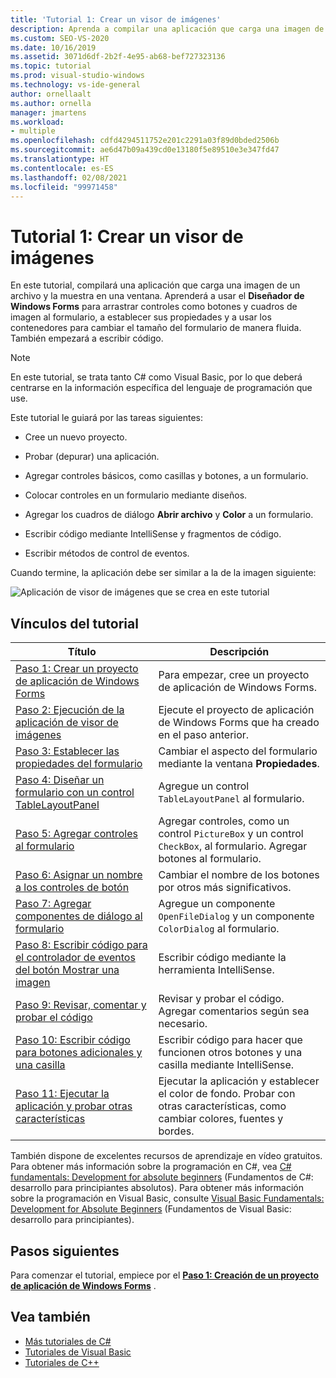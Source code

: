 ```yaml
---
title: 'Tutorial 1: Crear un visor de imágenes'
description: Aprenda a compilar una aplicación que carga una imagen de un archivo y la muestra en una ventana.
ms.custom: SEO-VS-2020
ms.date: 10/16/2019
ms.assetid: 3071d6df-2b2f-4e95-ab68-bef727323136
ms.topic: tutorial
ms.prod: visual-studio-windows
ms.technology: vs-ide-general
author: ornellaalt
ms.author: ornella
manager: jmartens
ms.workload:
- multiple
ms.openlocfilehash: cdfd4294511752e201c2291a03f89d0bded2506b
ms.sourcegitcommit: ae6d47b09a439cd0e13180f5e89510e3e347fd47
ms.translationtype: HT
ms.contentlocale: es-ES
ms.lasthandoff: 02/08/2021
ms.locfileid: "99971458"
---
```

# <a name="tutorial-1-create-a-picture-viewer"></a>Tutorial 1: Crear un visor de imágenes

En este tutorial, compilará una aplicación que carga una imagen de un archivo y la muestra en una ventana. Aprenderá a usar el **Diseñador de Windows Forms** para arrastrar controles como botones y cuadros de imagen al formulario, a establecer sus propiedades y a usar los contenedores para cambiar el tamaño del formulario de manera fluida. También empezará a escribir código.

> [!NOTE]
> En este tutorial, se trata tanto C# como Visual Basic, por lo que deberá centrarse en la información específica del lenguaje de programación que use.

Este tutorial le guiará por las tareas siguientes:

* Cree un nuevo proyecto.

* Probar (depurar) una aplicación.

* Agregar controles básicos, como casillas y botones, a un formulario.

* Colocar controles en un formulario mediante diseños.

* Agregar los cuadros de diálogo **Abrir archivo** y **Color** a un formulario.

* Escribir código mediante IntelliSense y fragmentos de código.

* Escribir métodos de control de eventos.

Cuando termine, la aplicación debe ser similar a la de la imagen siguiente:

![Aplicación de visor de imágenes que se crea en este tutorial](../ide/media/express_pictureviewerdone.png)

## <a name="tutorial-links"></a>Vínculos del tutorial

|Título|Descripción|
|-----------|-----------------|
|[Paso 1: Crear un proyecto de aplicación de Windows Forms](../ide/step-1-create-a-windows-forms-application-project.md)|Para empezar, cree un proyecto de aplicación de Windows Forms.|
|[Paso 2: Ejecución de la aplicación de visor de imágenes](../ide/step-2-run-your-program.md)|Ejecute el proyecto de aplicación de Windows Forms que ha creado en el paso anterior.|
|[Paso 3: Establecer las propiedades del formulario](../ide/step-3-set-your-form-properties.md)|Cambiar el aspecto del formulario mediante la ventana **Propiedades**.|
|[Paso 4: Diseñar un formulario con un control TableLayoutPanel](../ide/step-4-lay-out-your-form-with-a-tablelayoutpanel-control.md)|Agregue un control `TableLayoutPanel` al formulario.|
|[Paso 5: Agregar controles al formulario](../ide/step-5-add-controls-to-your-form.md)|Agregar controles, como un control `PictureBox` y un control `CheckBox`, al formulario. Agregar botones al formulario.|
|[Paso 6: Asignar un nombre a los controles de botón](../ide/step-6-name-your-button-controls.md)|Cambiar el nombre de los botones por otros más significativos.|
|[Paso 7: Agregar componentes de diálogo al formulario](../ide/step-7-add-dialog-components-to-your-form.md)|Agregue un componente `OpenFileDialog` y un componente `ColorDialog` al formulario.|
|[Paso 8: Escribir código para el controlador de eventos del botón Mostrar una imagen](../ide/step-8-write-code-for-the-show-a-picture-button-event-handler.md)|Escribir código mediante la herramienta IntelliSense.|
|[Paso 9: Revisar, comentar y probar el código](../ide/step-9-review-comment-and-test-your-code.md)|Revisar y probar el código. Agregar comentarios según sea necesario.|
|[Paso 10: Escribir código para botones adicionales y una casilla](../ide/step-10-write-code-for-additional-buttons-and-a-check-box.md)|Escribir código para hacer que funcionen otros botones y una casilla mediante IntelliSense.|
|[Paso 11: Ejecutar la aplicación y probar otras características](../ide/step-11-run-your-program-and-try-other-features.md)|Ejecutar la aplicación y establecer el color de fondo. Probar con otras características, como cambiar colores, fuentes y bordes.|

También dispone de excelentes recursos de aprendizaje en vídeo gratuitos. Para obtener más información sobre la programación en C#, vea [C# fundamentals: Development for absolute beginners](https://channel9.msdn.com/Series/C-Sharp-Fundamentals-Development-for-Absolute-Beginners) (Fundamentos de C#: desarrollo para principiantes absolutos). Para obtener más información sobre la programación en Visual Basic, consulte [Visual Basic Fundamentals: Development for Absolute Beginners](https://channel9.msdn.com/Series/Visual-Basic-Development-for-Absolute-Beginners) (Fundamentos de Visual Basic: desarrollo para principiantes).

## <a name="next-steps"></a>Pasos siguientes

Para comenzar el tutorial, empiece por el **[Paso 1: Creación de un proyecto de aplicación de Windows Forms](../ide/step-1-create-a-windows-forms-application-project.md)** .

## <a name="see-also"></a>Vea también

* [Más tutoriales de C#](../get-started/csharp/index.yml)
* [Tutoriales de Visual Basic](../get-started/visual-basic/index.yml)
* [Tutoriales de C++](/cpp/get-started/tutorial-console-cpp)